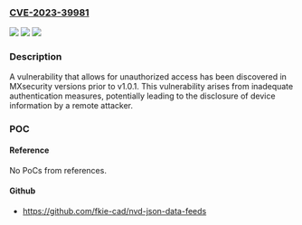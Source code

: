 ### [CVE-2023-39981](https://cve.mitre.org/cgi-bin/cvename.cgi?name=CVE-2023-39981)
![](https://img.shields.io/static/v1?label=Product&message=MXsecurity%20Series&color=blue)
![](https://img.shields.io/static/v1?label=Version&message=1.0%3C%3D%201.0.1%20&color=brighgreen)
![](https://img.shields.io/static/v1?label=Vulnerability&message=CWE-287%3A%20Improper%20Authentication&color=brighgreen)

### Description

A vulnerability that allows for unauthorized access has been discovered in MXsecurity versions prior to v1.0.1. This vulnerability arises from inadequate authentication measures, potentially leading to the disclosure of device information by a remote attacker.

### POC

#### Reference
No PoCs from references.

#### Github
- https://github.com/fkie-cad/nvd-json-data-feeds

